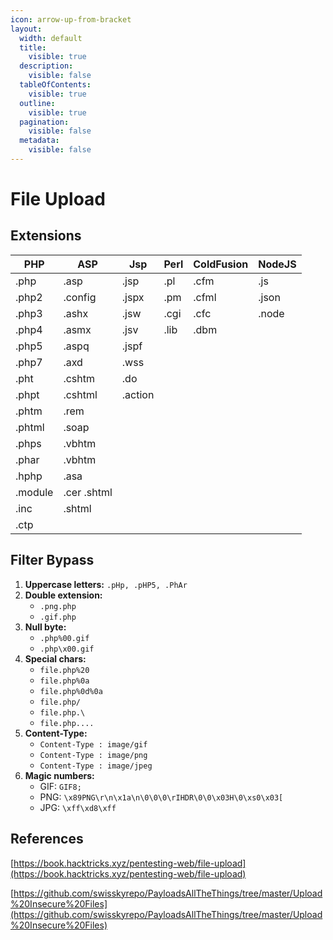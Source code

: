 ```yaml
---
icon: arrow-up-from-bracket
layout:
  width: default
  title:
    visible: true
  description:
    visible: false
  tableOfContents:
    visible: true
  outline:
    visible: true
  pagination:
    visible: false
  metadata:
    visible: false
---
```


# File Upload

## Extensions

| PHP     | ASP         | Jsp     | Perl | ColdFusion | NodeJS |
| ------- | ----------- | ------- | ---- | ---------- | ------ |
| .php    | .asp        | .jsp    | .pl  | .cfm       | .js    |
| .php2   | .config     | .jspx   | .pm  | .cfml      | .json  |
| .php3   | .ashx       | .jsw    | .cgi | .cfc       | .node  |
| .php4   | .asmx       | .jsv    | .lib | .dbm       |        |
| .php5   | .aspq       | .jspf   |      |            |        |
| .php7   | .axd        | .wss    |      |            |        |
| .pht    | .cshtm      | .do     |      |            |        |
| .phpt   | .cshtml     | .action |      |            |        |
| .phtm   | .rem        |         |      |            |        |
| .phtml  | .soap       |         |      |            |        |
| .phps   | .vbhtm      |         |      |            |        |
| .phar   | .vbhtm      |         |      |            |        |
| .hphp   | .asa        |         |      |            |        |
| .module | .cer .shtml |         |      |            |        |
| .inc    | .shtml      |         |      |            |        |
| .ctp    |             |         |      |            |        |

## Filter Bypass

1. **Uppercase letters:** `.pHp, .pHP5, .PhAr`
2. **Double extension:**&#x20;
   * `.png.php`
   * `.gif.php`
3. **Null byte:**&#x20;
   * `.php%00.gif`
   * `.php\x00.gif`
4. **Special chars:**&#x20;
   * `file.php%20`
   * `file.php%0a`
   * `file.php%0d%0a`
   * `file.php/`
   * `file.php.\`
   * `file.php....`
5. **Content-Type:**&#x20;
   * `Content-Type : image/gif`
   * `Content-Type : image/png`
   * `Content-Type : image/jpeg`
6. **Magic numbers:**
   * GIF: `GIF8;`
   * PNG: `\x89PNG\r\n\x1a\n\0\0\0\rIHDR\0\0\x03H\0\xs0\x03[`
   * JPG: `\xff\xd8\xff`

## References

[https://book.hacktricks.xyz/pentesting-web/file-upload](https://book.hacktricks.xyz/pentesting-web/file-upload)

[https://github.com/swisskyrepo/PayloadsAllTheThings/tree/master/Upload%20Insecure%20Files](https://github.com/swisskyrepo/PayloadsAllTheThings/tree/master/Upload%20Insecure%20Files)
